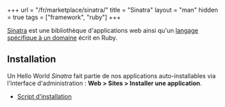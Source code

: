 +++
url = "/fr/marketplace/sinatra/"
title = "Sinatra"
layout = "man"
hidden = true
tags = ["framework", "ruby"]
+++

[Sinatra](http://sinatrarb.com/) est une bibliothèque d'applications web ainsi qu'un [langage spécifique à un domaine](https://fr.wikipedia.org/wiki/Langage_d%C3%A9di%C3%A9) écrit en Ruby.

## Installation

Un Hello World *Sinatra* fait partie de nos applications auto-installables via l'interface d'administration : **Web > Sites > Installer une application**.

- [Script d'installation](https://admin.alwaysdata.com/site/application/script/27/detail/)
